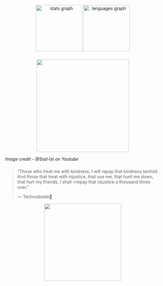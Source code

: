 <div align="center">
  <img src="https://github-readme-stats.vercel.app/api?hide_title=false&hide_rank=false&show_icons=true&include_all_commits=true&count_private=true&disable_animations=false&theme=synthwave&locale=en&hide_border=false&username=NarasimaPandiyan" height="150" alt="stats graph"  />
  <img src="https://github-readme-stats.vercel.app/api/top-langs?locale=en&hide_title=false&layout=compact&card_width=320&langs_count=5&theme=synthwave&hide_border=false&username=NarasimaPandiyan" height="150" alt="languages graph"  />
</div>

###

<div align="center">
  <img height="300" src="https://i.makeagif.com/media/4-16-2021/Z0PUh5.gif"  />
</div>

<i align="center">Image credit - @Sad-ist on Youtube</i>

###

>“Those who treat me with kindness, I will repay that kindness tenfold.
>And those that treat with injustice, that use me, that hunt me down, that hurt my friends, I shall >repay that injustice a thousand times over.”
>
> ― Technoblade👑
<div align="center">
<img height="250" src="https://images-wixmp-ed30a86b8c4ca887773594c2.wixmp.com/f/59287172-bdba-4d56-925d-2679140f7e29/dfawm83-32e96368-7d4a-4ec0-9138-7c0172ef5787.gif?token=eyJ0eXAiOiJKV1QiLCJhbGciOiJIUzI1NiJ9.eyJzdWIiOiJ1cm46YXBwOjdlMGQxODg5ODIyNjQzNzNhNWYwZDQxNWVhMGQyNmUwIiwiaXNzIjoidXJuOmFwcDo3ZTBkMTg4OTgyMjY0MzczYTVmMGQ0MTVlYTBkMjZlMCIsIm9iaiI6W1t7InBhdGgiOiJcL2ZcLzU5Mjg3MTcyLWJkYmEtNGQ1Ni05MjVkLTI2NzkxNDBmN2UyOVwvZGZhd204My0zMmU5NjM2OC03ZDRhLTRlYzAtOTEzOC03YzAxNzJlZjU3ODcuZ2lmIn1dXSwiYXVkIjpbInVybjpzZXJ2aWNlOmZpbGUuZG93bmxvYWQiXX0.yff8oqTz2epL5CPXeHjwGqmMCMacyn8BN3bjHbpJ1Oc"/>
</div>


